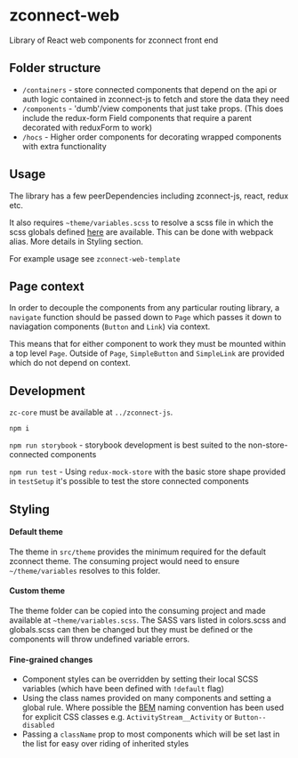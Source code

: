 # zconnect-web
Library of React web components for zconnect front end

## Folder structure

- `/containers` - store connected components that depend on the api or auth logic contained in zconnect-js to fetch and store the data they need
- `/components` - 'dumb'/view components that just take props. (This does include the redux-form Field components that require a parent decorated with reduxForm to work)
- `/hocs` - Higher order components for decorating wrapped components with extra functionality

## Usage

The library has a few peerDependencies including zconnect-js, react, redux etc.

It also requires `~theme/variables.scss` to resolve a scss file in which the scss globals defined [here](theme/globals.scss) are available. This can be done with webpack alias. More details in Styling section.

For example usage see `zconnect-web-template`

## Page context

In order to decouple the components from any particular routing library, a `navigate` function should be passed down to `Page` which passes it down to naviagation components (`Button` and `Link`) via context.

This means that for either component to work they must be mounted within a top level `Page`. Outside of `Page`, `SimpleButton` and `SimpleLink` are provided which do not depend on context.

## Development

`zc-core` must be available at `../zconnect-js`.

`npm i`

`npm run storybook` - storybook development is best suited to the non-store-connected components

`npm run test` - Using `redux-mock-store` with the basic store shape provided in `testSetup` it's possible to test the store connected components


## Styling

#### Default theme
The theme in `src/theme` provides the minimum required for the default zconnect theme. The consuming project would need to ensure `~/theme/variables` resolves to this folder.

#### Custom theme
The theme folder can be copied into the consuming project and made available at `~theme/variables.scss`. The SASS vars listed in colors.scss and globals.scss can then be changed but they must be defined or the components will throw undefined variable errors.

#### Fine-grained changes

- Component styles can be overridden by setting their local SCSS variables (which have been defined with `!default` flag)
- Using the class names provided on many components and setting a global rule. Where possible the [BEM](https://en.bem.info/methodology/) naming convention has been used for explicit CSS classes e.g. `ActivityStream__Activity` or `Button--disabled`
- Passing a `className` prop to most components which will be set last in the list for easy over riding of inherited styles
